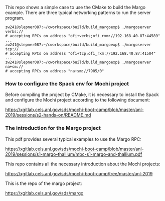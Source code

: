 

This repo shows a simple case to use the CMake to build the Margo example.
There are three typical networking patterns to run the server program. 

```
zw241@slepner087:~/cworkspace/build/build_margoexp$ ./margoserver verbs://
# accepting RPCs on address "ofi+verbs;ofi_rxm://192.168.40.87:44589"
...
zw241@slepner087:~/cworkspace/build/build_margoexp$ ./margoserver tcp://
# accepting RPCs on address "ofi+tcp;ofi_rxm://192.168.40.87:41504"
...
zw241@slepner087:~/cworkspace/build/build_margoexp$ ./margoserver na+sm://
# accepting RPCs on address "na+sm://7985/0"
```

### How to configure the Spack env for Mochi project

Before compiling the project by CMake, it is necessary to install the Spack and configure the Mochi project according to the following document:

https://xgitlab.cels.anl.gov/sds/mochi-boot-camp/blob/master/anl-2019/sessions/s2-hands-on/README.md

### The introduction for the Margo project

This pdf provides several typical examples to use the Margo RPC:

https://xgitlab.cels.anl.gov/sds/mochi-boot-camp/blob/master/anl-2019/sessions/s1-margo-thallium/mbc-s1-margo-and-thallium.pdf

This repo contains all the necessary introduction about the Mochi projects:

https://xgitlab.cels.anl.gov/sds/mochi-boot-camp/tree/master/anl-2019

This is the repo of the margo project:

https://xgitlab.cels.anl.gov/sds/margo

